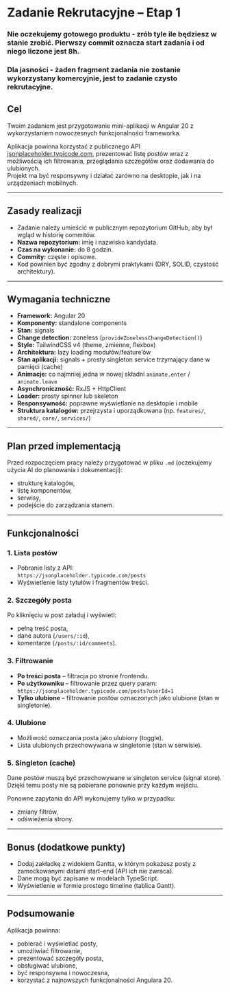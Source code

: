 # Zadanie Rekrutacyjne – Etap 1

### Nie oczekujemy gotowego produktu - zrób tyle ile będziesz w stanie zrobić. Pierwszy commit oznacza start zadania i od niego liczone jest 8h.

### Dla jasności - żaden fragment zadania nie zostanie wykorzystany komercyjnie, jest to zadanie czysto rekrutacyjne.

## Cel

Twoim zadaniem jest przygotowanie mini-aplikacji w Angular 20 z wykorzystaniem nowoczesnych funkcjonalności frameworka.

Aplikacja powinna korzystać z publicznego API [jsonplaceholder.typicode.com](https://jsonplaceholder.typicode.com), prezentować listę postów wraz z możliwością ich filtrowania, przeglądania szczegółów oraz dodawania do ulubionych.  
Projekt ma być responsywny i działać zarówno na desktopie, jak i na urządzeniach mobilnych.

---

## Zasady realizacji
- Zadanie należy umieścić w publicznym repozytorium GitHub, aby był wgląd w historię commitów.  
- **Nazwa repozytorium:** imię i nazwisko kandydata.  
- **Czas na wykonanie:** do 8 godzin.  
- **Commity:** częste i opisowe.  
- Kod powinien być zgodny z dobrymi praktykami (DRY, SOLID, czystość architektury).  

---

## Wymagania techniczne

- **Framework:** Angular 20  
- **Komponenty:** standalone components  
- **Stan:** signals  
- **Change detection:** zoneless (`provideZonelessChangeDetection()`)  
- **Style:** TailwindCSS v4 (theme, zmienne, flexbox)  
- **Architektura:** lazy loading modułów/feature’ów  
- **Stan aplikacji:** signals + prosty singleton service trzymający dane w pamięci (cache)  
- **Animacje:** co najmniej jedna w nowej składni `animate.enter` / `animate.leave`  
- **Asynchroniczność:** RxJS + HttpClient  
- **Loader:** prosty spinner lub skeleton  
- **Responsywność:** poprawne wyświetlanie na desktopie i mobile  
- **Struktura katalogów:** przejrzysta i uporządkowana (np. `features/`, `shared/`, `core/`, `services/`)  

---

## Plan przed implementacją
Przed rozpoczęciem pracy należy przygotować w pliku `.md` (oczekujemy użycia AI do planowania i dokumentacji):
- strukturę katalogów,  
- listę komponentów,  
- serwisy,  
- podejście do zarządzania stanem.  

---

## Funkcjonalności

### 1. Lista postów
- Pobranie listy z API:  
  `https://jsonplaceholder.typicode.com/posts`  
- Wyświetlenie listy tytułów i fragmentów treści.  

### 2. Szczegóły posta
Po kliknięciu w post załaduj i wyświetl:  
- pełną treść posta,  
- dane autora (`/users/:id`),  
- komentarze (`/posts/:id/comments`).  

### 3. Filtrowanie
- **Po treści posta** – filtracja po stronie frontendu.  
- **Po użytkowniku** – filtrowanie przez query param:  
  `https://jsonplaceholder.typicode.com/posts?userId=1`  
- **Tylko ulubione** – filtrowanie postów oznaczonych jako ulubione (stan w singletonie).  

### 4. Ulubione
- Możliwość oznaczania posta jako ulubiony (toggle).  
- Lista ulubionych przechowywana w singletonie (stan w serwisie).  

### 5. Singleton (cache)
Dane postów muszą być przechowywane w singleton service (signal store).  
Dzięki temu posty nie są pobierane ponownie przy każdym wejściu.  

Ponowne zapytania do API wykonujemy tylko w przypadku:  
- zmiany filtrów,  
- odświeżenia strony.  

---

## Bonus (dodatkowe punkty)
- Dodaj zakładkę z widokiem Gantta, w którym pokażesz posty z zamockowanymi datami start–end (API ich nie zwraca).  
- Dane mogą być zapisane w modelach TypeScript.  
- Wyświetlenie w formie prostego timeline (tablica Gantt).  

---

## Podsumowanie
Aplikacja powinna:  
- pobierać i wyświetlać posty,  
- umożliwiać filtrowanie,  
- prezentować szczegóły posta,  
- obsługiwać ulubione,  
- być responsywna i nowoczesna,  
- korzystać z najnowszych funkcjonalności Angulara 20.  
